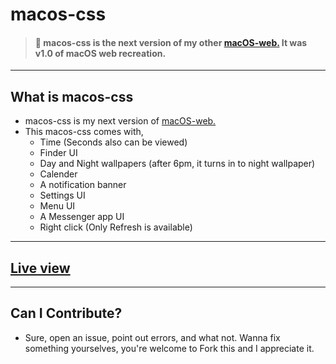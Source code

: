 # macos-css
> #### 🛑 macos-css is the next version of my other [macOS-web.](https://github.com/RedEdge967/macOS-web) It was v1.0 of macOS web recreation.
---
## What is macos-css
- macos-css is my next version of [macOS-web.](https://github.com/RedEdge967/macOS-web)
- This macos-css comes with,
    - Time (Seconds also can be viewed)
    - Finder UI
    - Day and Night wallpapers (after 6pm, it turns in to night wallpaper)
    - Calender
    - A notification banner
    - Settings UI
    - Menu UI
    - A Messenger app UI
    - Right click (Only Refresh is available)

---
## [Live view](https://macos-css.vercel.app)
---
## Can I Contribute?
- Sure, open an issue, point out errors, and what not. Wanna fix something yourselves, you're welcome to Fork this and I appreciate it.
